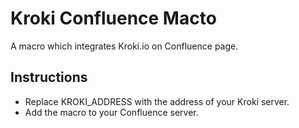 # Kroki Confluence Macto

A macro which integrates Kroki.io on Confluence page.

## Instructions

- Replace KROKI_ADDRESS with the address of your Kroki server.
- Add the macro to your Confluence server.
